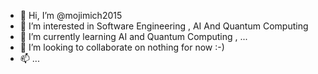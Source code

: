 - 👋 Hi, I’m @mojimich2015
- 👀 I’m interested in Software Engineering , AI And Quantum Computing 
- 🌱 I’m currently learning AI and Quantum Computing , ...
- 💞️ I’m looking to collaborate on nothing for now :-)
- 📫 ...

<!---
mojimich2015/mojimich2015 is a ✨ special ✨ repository because its `README.md` (this file) appears on your GitHub profile.
You can click the Preview link to take a look at your changes.
--->
